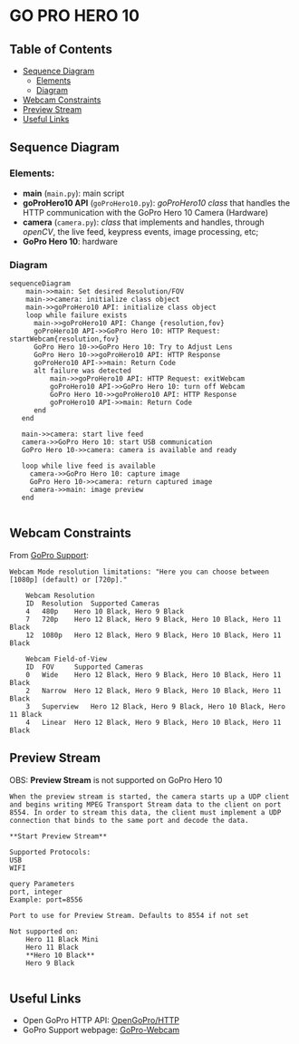 # GO PRO HERO 10

## Table of Contents
- [Sequence Diagram](#sequence-diagram)
    - [Elements](#elements)
    - [Diagram](#diagram)
- [Webcam Constraints](#webcam-constraints)
- [Preview Stream](#preview-stream)
- [Useful Links](useful-links)


## **Sequence Diagram**

### Elements:
- **main** (`main.py`): main script
- **goProHero10 API** (`goProHero10.py`): _goProHero10 class_ that handles the HTTP communication with the GoPro Hero 10 Camera (Hardware)
- **camera** (`camera.py`): _class_ that implements and handles, through _openCV_, the live feed, keypress events, image processing, etc;
- **GoPro Hero 10**: hardware

### Diagram

```mermaid
sequenceDiagram
    main->>main: Set desired Resolution/FOV
    main->>camera: initialize class object
    main->>goProHero10 API: initialize class object
    loop while failure exists
      main->>goProHero10 API: Change {resolution,fov}
      goProHero10 API->>GoPro Hero 10: HTTP Request: startWebcam{resolution,fov}
      GoPro Hero 10->>GoPro Hero 10: Try to Adjust Lens
      GoPro Hero 10->>goProHero10 API: HTTP Response
      goProHero10 API->>main: Return Code
      alt failure was detected
          main->>goProHero10 API: HTTP Request: exitWebcam
          goProHero10 API->>GoPro Hero 10: turn off Webcam
          GoPro Hero 10->>goProHero10 API: HTTP Response
          goProHero10 API->>main: Return Code
      end
   end

   main->>camera: start live feed
   camera->>GoPro Hero 10: start USB communication
   GoPro Hero 10->>camera: camera is available and ready

   loop while live feed is available
     camera->>GoPro Hero 10: capture image
     GoPro Hero 10->>camera: return captured image
     camera->>main: image preview
   end
    
```

## Webcam Constraints

From [GoPro Support](https://community.gopro.com/s/article/GoPro-Webcam?language=en_US):
```
Webcam Mode resolution limitations: "Here you can choose between [1080p] (default) or [720p]."

    Webcam Resolution
    ID 	Resolution 	Supported Cameras
    4 	480p 	Hero 10 Black, Hero 9 Black
    7 	720p 	Hero 12 Black, Hero 9 Black, Hero 10 Black, Hero 11 Black
    12 	1080p 	Hero 12 Black, Hero 9 Black, Hero 10 Black, Hero 11 Black

    Webcam Field-of-View
    ID 	FOV 	Supported Cameras
    0 	Wide 	Hero 12 Black, Hero 9 Black, Hero 10 Black, Hero 11 Black
    2 	Narrow 	Hero 12 Black, Hero 9 Black, Hero 10 Black, Hero 11 Black
    3 	Superview 	Hero 12 Black, Hero 9 Black, Hero 10 Black, Hero 11 Black
    4 	Linear 	Hero 12 Black, Hero 9 Black, Hero 10 Black, Hero 11 Black
```
## Preview Stream

OBS: **Preview Stream** is not supported on GoPro Hero 10

```
When the preview stream is started, the camera starts up a UDP client and begins writing MPEG Transport Stream data to the client on port 8554. In order to stream this data, the client must implement a UDP connection that binds to the same port and decode the data.

**Start Preview Stream**

Supported Protocols:
USB
WIFI

query Parameters
port, integer
Example: port=8556

Port to use for Preview Stream. Defaults to 8554 if not set

Not supported on:
    Hero 11 Black Mini
    Hero 11 Black
    **Hero 10 Black**
    Hero 9 Black


```

## Useful Links

- Open GoPro HTTP API: [OpenGoPro/HTTP](https://gopro.github.io/OpenGoPro/http)
- GoPro Support webpage: [GoPro-Webcam](https://community.gopro.com/s/article/GoPro-Webcam?language=en_US)

